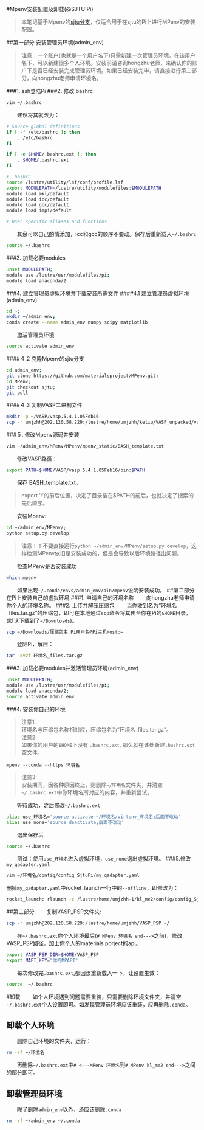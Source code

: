#Mpenv安装配置及卸载(@SJTU'Pi)

>本笔记基于Mpenv的[sjtu分支](https://github.com/materialsproject/MPenv/tree/sjtu)，仅适合用于在sjtu的Pi上进行MPenv的安装配置。

##第一部分 安装管理员环境(admin_env)
>注意：一个账户(也就是一个用户名下)只需新建一次管理员环境，在该用户名下，可以新建很多个人环境。安装前请咨询hongzhu老师，来确认你的账户下是否已经安装完成管理员环境。如果已经安装完毕，请直接进行第二部分，向hongzhu老师申请环境名。

###1. ssh登陆Pi
###2. 修改.bashrc
```sh
vim ~/.bashrc
```
　　建议将其就改为：

```sh
# Source global definitions
if [ -f /etc/bashrc ]; then
	. /etc/bashrc
fi

if [ -e $HOME/.bashrc.ext ]; then
	. $HOME/.bashrc.ext
fi

# .bashrc
source /lustre/utility/lsf/conf/profile.lsf
export MODULEPATH=/lustre/utility/modulefiles:$MODULEPATH
module load mkl/default
module load icc/default
module load gcc/default
module load impi/default

# User specific aliases and functions
```
　　其余可以自己酌情添加，icc和gcc的顺序不要动。保存后重新载入`~/.bashrc`

```sh
source ~/.bashrc
```
###3. 加载必要modules
```sh
unset MODULEPATH;
module use /lustre/usr/modulefiles/pi;
module load anaconda/2
```
###4. 建立管理员虚拟环境并下载安装所需文件
####4.1 建立管理员虚拟环境(admin_env)
```sh
cd ~;
mkdir ~/admin_env;
conda create --name admin_env numpy scipy matplotlib
```
　　激活管理员环境

```sh
source activate admin_env
```
####４.2 克隆Mpenv的sjtu分支
```sh
cd admin_env;
git clone https://github.com/materialsproject/MPenv.git;
cd MPenv;
git checkout sjtu;
git pull
```
####４.3 复制VASP二进制文件

```sh
mkdir -p ~/VASP/vasp.5.4.1.05Feb16
scp -r umjzhh@202.120.58.229:/lustre/home/umjzhh/keliu/VASP_unpacked/vasp.5.4.1.05Feb16/bin/ ~/VASP/vasp.5.4.1.05Feb16/bin/
```
###５. 修改Mpenv源码并安装
```sh
vim ~/admin_env/MPenv/MPenv/mpenv_static/BASH_template.txt
```
　　修改VASP路径：
>  

```sh
export PATH=$HOME/VASP/vasp.5.4.1.05Feb16/bin:$PATH
```
　　保存 BASH\_template.txt。 
>export ':'的前后位置，决定了目录插在$PATH的前后，也就决定了搜索的先后顺序。  

　　安装Mpenv:

```sh
cd ~/admin_env/MPenv/;
python setup.py develop
```
>注意！！不要直接运行`python ~/admin_env/MPenv/setup.py develop`，这样检测MPenv依旧是安装成功的，但是会导致以后环境路径出问题。

　　检查MPenv是否安装成功

```sh
which mpenv
```
　　如果出现`~/.conda/envs/admin_env/bin/mpenv`说明安装成功。
##第二部分 在Pi上安装自己的虚拟环境
###1. 申请自己的环境名称
　　向hongzhu老师申请你个人的环境名称。
###2. 上传并解压压缩包
　　当你收到名为“环境名_files.tar.gz”的压缩包，即可在本地通过`scp`命令将其传至你在Pi的`$HOME`目录，(默认下载到了`~/Downloads`)。

```sh
scp ~/Downloads/压缩包名 Pi用户名@Pi主机Host:~
```
　　登陆Pi，解压：

```sh
tar -xvzf 环境名_files.tar.gz
```
###3. 加载必要modules并激活管理员环境(admin_env)
```sh
unset MODULEPATH;
module use /lustre/usr/modulefiles/pi;
module load anaconda/2;
source activate admin_env
```
###4. 安装你自己的环境
>注意1:  
>环境名与压缩包名称相对应，压缩包名为“环境名_files.tar.gz”。  
>注意2:  
>如果你的用户的`$HOME`下没有 `.bashrc.ext`, 那么就在该处新建`.bashrc.ext`空文件。

```
mpenv --conda --https 环境名
```
>注意3:  
>安装期间，因各种原因终止，则删除`~/环境名`文件夹，并清空`~/.bashrc.ext`中你环境名所对应的内容，并重新尝试。

　　等待成功，之后修改`~/.bashrc.ext`

```sh
alias use_环境名='source activate ~/环境名/virtenv_环境名;后面不改动'
alias use_none='source deactivate;后面不改动'
```
　　退出保存后

```sh
source ~/.bashrc
```
　　测试：使用`use_环境名`进入虚拟环境，`use_none`退出虚拟环境。
###5.修改`my_qadapter.yaml`
```sh
vim ~/环境名/config/config_SjtuPi/my_qadapter.yaml
```
删掉`my_qadapter.yaml`中rocket_launch一行中的`--offline`，即修改为：

```sh
rocket_launch: rlaunch -c /lustre/home/umjzhh-1/kl_me2/config/config_SjtuPi singleshot
```
##第三部分
　　复制VASP\_PSP文件夹:

```sh
scp -r umjzhh@202.120.58.229:/lustre/home/umjzhh/VASP_PSP ~/
```
　　在`~/.bashrc.ext`你个人环境最后(`# MPenv 环境名 end--->`之前)，修改VASP_PSP路径，加上你个人的materials porject的api。

```sh
export VASP_PSP_DIR=$HOME/VASP_PSP
export MAPI_KEY="你的MPAPI"
```
　　每次修改完`.bashrc.ext`,都因该重新载入一下，让设置生效：

```sh
source  ~/.bashrc
```
#卸载
　　如个人环境遇到问题需要重装，只需要删除环境文件夹，并清空`~/.bashrc.ext`个人设置即可。如发现管理员环境应该重装，应再删除`.conda`。
## 卸载个人环境
　　删除自己环境的文件夹，运行：

```sh
rm -rf ~/环境名
```
　　再删除`~/.bashrc.ext`中`# <---MPenv 环境名`到`# MPenv kl_me2 end--->`之间的部分即可。
## 卸载管理员环境
　　除了删除`admin_env`以外，还应该删除`.conda`

```sh
rm -rf ~/admin_env ~/.conda
```
